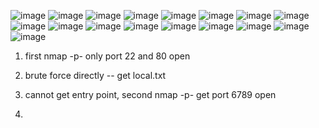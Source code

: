![image](https://github.com/user-attachments/assets/e0b424f1-0b47-4e37-bcd9-7e5bb16d0115)
![image](https://github.com/user-attachments/assets/b6045d52-19d0-4c49-9b9a-17d056070b44)
![image](https://github.com/user-attachments/assets/dfe72c74-4d55-44f8-9174-e4ccfc0aeb44)
![image](https://github.com/user-attachments/assets/5f1afa0c-8aac-41a9-9ffe-d0d06c439d03)
![image](https://github.com/user-attachments/assets/62767224-efd5-478a-aebe-1c3442f19055)
![image](https://github.com/user-attachments/assets/a7d50abc-d6b2-4d53-9c36-fc8a62667034)
![image](https://github.com/user-attachments/assets/ef0fb06b-5cb7-4415-921b-4520d925554f)
![image](https://github.com/user-attachments/assets/25a1f58f-87e0-402f-b9e9-c2ee6fc46b6e)
![image](https://github.com/user-attachments/assets/fecba2ce-f721-4c6a-9636-062bbb4a8721)
![image](https://github.com/user-attachments/assets/0671a1d2-c39b-4ba4-b49c-311c1ca16c6b)
![image](https://github.com/user-attachments/assets/6646183b-218c-46ca-8f46-93a39f35761f)
![image](https://github.com/user-attachments/assets/2f8cd46c-b6fd-4f7a-a1fb-ed67721f5ebf)
![image](https://github.com/user-attachments/assets/15360adb-e694-48b1-842d-ef6fa37f2f2e)
![image](https://github.com/user-attachments/assets/be0e324f-157d-4ad8-9893-d2faacfc0edb)
![image](https://github.com/user-attachments/assets/909786d9-36cf-4f14-96de-2b6e8682112f)
![image](https://github.com/user-attachments/assets/4c3ac75e-5b3f-44c5-ab24-1580cc75f835)
![image](https://github.com/user-attachments/assets/c0b1e4dd-9d82-4b56-a694-f582b2b683e0)



1. first nmap -p-    only port 22 and 80 open

2. brute force directly -- get local.txt

3. cannot get entry point, second nmap -p-     get port 6789 open

4. 
